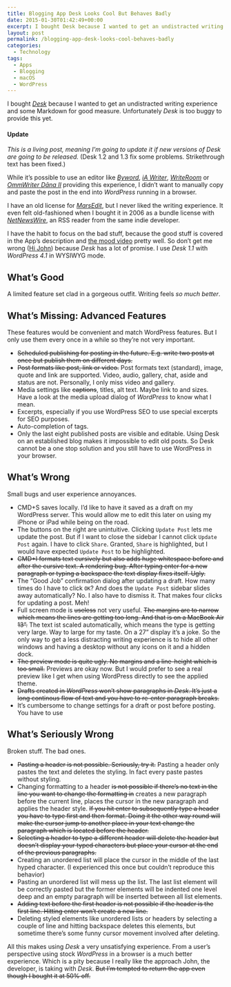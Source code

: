 ```yaml
---
title: Blogging App Desk Looks Cool But Behaves Badly
date: 2015-01-30T01:42:49+00:00
excerpt: I bought Desk because I wanted to get an undistracted writing experience and some Markdown for good measure. Unfortunately Desk is too buggy to provide this yet.
layout: post
permalink: /blogging-app-desk-looks-cool-behaves-badly
categories:
  - Technology
tags:
  - Apps
  - Blogging
  - macOS
  - WordPress
---
```

I bought [<cite>Desk</cite>](https://desk.pm/) because I wanted to get an undistracted writing experience and some Markdown for good measure. Unfortunately <cite>Desk</cite> is too buggy to provide this yet.

#### Update

_This is a living post, meaning I’m going to update it if new versions of Desk are going to be released._ (Desk 1.2 and 1.3 fix some problems. Strikethrough text has been fixed.)

While it’s possible to use an editor like [<cite>Byword</cite>](https://itunes.apple.com/us/app/byword/id420212497?mt=12), [<cite>iA Writer</cite>](https://itunes.apple.com/us/app/ia-writer/id439623248?mt=12), [<cite>WriteRoom</cite>](https://itunes.apple.com/us/app/writeroom/id417967324?mt=12) or [<cite>OmmWriter Dāna II</cite>](https://itunes.apple.com/us/app/ommwriter-dana-ii/id412347921?mt=12) providing this experience, I didn’t want to manually copy and paste the post in the end into <cite>WordPress</cite> running in a browser.

I have an old license for [<cite>MarsEdit</cite>](https://www.red-sweater.com/marsedit/), but I never liked the writing experience. It even felt old-fashioned when I bought it in 2006 as a bundle license with <cite><a href="http://www.netnewswireapp.com/">NetNewsWire</a></cite>, an RSS reader from the same indie developer.

I have the habit to focus on the bad stuff, because the good stuff is covered in the App’s description and [the mood video](https://vimeo.com/105360935) pretty well. So don’t get me wrong ([Hi John](https://john.do/shitty-2/ "The developer of Desk writing about harsh feelings when receiving strong critique.")) because <cite>Desk</cite> has a lot of promise. I use <cite>Desk 1.1</cite> with <cite>WordPress 4.1</cite> in WYSIWYG mode.

## What’s Good

A limited feature set clad in a gorgeous outfit. Writing feels _so much better_.

## What’s Missing: Advanced Features

These features would be convenient and match WordPress features. But I only use them every once in a while so they’re not very important.

  * <del>Scheduled publishing for posting in the future. E.g. write two posts at once but publish them on different days.</del>
  * <del>Post formats like post, link or video.</del> Post formats text (standard), image, quote and link are supported. Video, audio, gallery, chat, aside and status are not. Personally, I only miss video and gallery.
  * Media settings like <del>captions</del>, titles, alt text. Maybe link to and sizes. Have a look at the media upload dialog of <cite>WordPress</cite> to know what I mean.
  * Excerpts, especially if you use WordPress SEO to use special excerpts for SEO purposes.
  * Auto-completion of tags.
  * Only the last eight published posts are visible and editable. Using Desk on an established blog makes it impossible to edit old posts. So Desk cannot be a one stop solution and you still have to use WordPress in your browser.

## What’s Wrong

Small bugs and user experience annoyances.

  * CMD+S saves locally. I’d like to have it saved as a draft on my WordPress server. This would allow me to edit this later on using my iPhone or iPad while being on the road.
  * The buttons on the right are unintuitive. Clicking `Update Post` lets me update the post. But if I want to close the sidebar I cannot click `Update Post` again. I have to click `Share`. Granted, `Share` is highlighted, but I would have expected `Update Post` to be highlighted.
  * <del>CMD+I formats text cursively but also adds huge whitespace before and after the cursive text. A rendering bug. After typing enter for a new paragraph or typing a backspace the text display fixes itself. Ugly.</del>
  * The “Good Job” confirmation dialog after updating a draft. How many times do I have to click `OK`? And does the `Update Post` sidebar slides away automatically? No. I also have to dismiss it. That makes four clicks for updating a post. Meh!
  * Full screen mode is <del>useless</del> not very useful. <del>The margins are to narrow which means the lines are getting too long. And that is on a MacBook Air 13”.</del> The text ist scaled automatically, which means the type is getting very large. Way to large for my taste. On a 27” display it’s a joke. So the only way to get a less distracting writing experience is to hide all other windows and having a desktop without any icons on it and a hidden dock.
  * <del>The preview mode is quite ugly. No margins and a line-height which is too small.</del> Previews are okay now. But I would prefer to see a real preview like I get when using WordPress directly to see the applied theme.
  * <del>Drafts created in <cite>WordPress</cite> won’t show paragraphs in <cite>Desk</cite>. It’s just a long continous flow of text and you have to re-enter paragraph breaks.</del>
  * It’s cumbersome to change settings for a draft or post before posting. You have to use

## What’s Seriously Wrong

Broken stuff. The bad ones.

  * <del>Pasting a header is not possible. Seriously, try it.</del> Pasting a header only pastes the text and deletes the styling. In fact every paste pastes without styling.
  * Changing formatting to a header <del>is not possible if there’s no text in the line you want to change the formatting in</del> creates a new paragraph before the current line, places the cursor in the new paragraph and applies the header style. <del>If you hit enter to subsequently type a header you have to type first and then format. Doing it the other way round will make the cursor jump to another place in your text change the paragraph which is located before the header.</del>
  * <del>Selecting a header to type a different header will delete the header but doesn’t display your typed characters but place your cursor at the end of the previous paragraphs.</del>
  * Creating an unordered list will place the cursor in the middle of the last hyped character. (I experienced this once but couldn’t reproduce this behavior)
  * Pasting an unordered list will mess up the list. The last list element will be correctly pasted but the former elements will be indented one level deep and an empty paragraph will be inserted between all list elements.
  * <del>Adding text before the first header is not possible if the header is the first line. Hitting enter won’t create a new line.</del>
  * Deleting styled elements like unordered lists or headers by selecting a couple of line and hitting backspace deletes this elements, but sometime there’s some funny cursor movement involved after deleting.

All this makes using <cite>Desk</cite> a very unsatisfying experience. From a user’s perspective using stock <cite>WordPress</cite> in a browser is a much better experience. Which is a pity because I really like the approach John, the developer, is taking with <cite>Desk</cite>. <del>But I’m tempted to return the app even though I bought it at 50% off.</del>